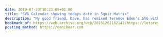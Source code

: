 ```yaml
---
date: 2019-07-23T10:23:09+01:00
title: "SVG Calendar showing todays date in Squiz Matrix"
description: "My good friend, Dave, has remixed Terence Eden's SVG with JavaScript calendar icon to be powered by keywords in Matrix (a CMS developed by Squiz)."
bookmark_of: https://web.archive.org/web/20231202182142/https://letorey.co.uk/blog/svg-calendar-showing-todays-date
posting_method: https://omnibear.com
---
```

